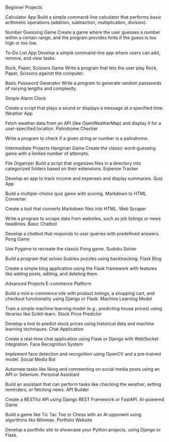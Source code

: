 Beginner Projects

Calculator App
Build a simple command-line calculator that performs basic arithmetic operations (addition, subtraction, multiplication, division).

Number Guessing Game
Create a game where the user guesses a number within a certain range, and the program provides hints if the guess is too high or too low.

To-Do List App
Develop a simple command-line app where users can add, remove, and view tasks.


Rock, Paper, Scissors Game
Write a program that lets the user play Rock, Paper, Scissors against the computer.



Basic Password Generator
Write a program to generate random passwords of varying lengths and complexity.


Simple Alarm Clock

Create a script that plays a sound or displays a message at a specified time.
Weather App

Fetch weather data from an API (like OpenWeatherMap) and display it for a user-specified location.
Palindrome Checker

Write a program to check if a given string or number is a palindrome.



Intermediate Projects
Hangman Game
Create the classic word-guessing game with a limited number of attempts.

File Organizer
Build a script that organizes files in a directory into categorized folders based on their extensions.
Expense Tracker

Develop an app to track income and expenses and display summaries.
Quiz App

Build a multiple-choice quiz game with scoring.
Markdown to HTML Converter

Create a tool that converts Markdown files into HTML.
Web Scraper

Write a program to scrape data from websites, such as job listings or news headlines.
Basic Chatbot

Develop a chatbot that responds to user queries with predefined answers.
Pong Game

Use Pygame to recreate the classic Pong game.
Sudoku Solver

Build a program that solves Sudoku puzzles using backtracking.
Flask Blog

Create a simple blog application using the Flask framework with features like adding posts, editing, and deleting them.






Advanced Projects
E-commerce Platform

Build a mini e-commerce site with product listings, a shopping cart, and checkout functionality using Django or Flask.
Machine Learning Model

Train a simple machine learning model (e.g., predicting house prices) using libraries like Scikit-learn.
Stock Price Predictor

Develop a tool to predict stock prices using historical data and machine learning techniques.
Chat Application

Create a real-time chat application using Flask or Django with WebSocket integration.
Face Recognition System

Implement face detection and recognition using OpenCV and a pre-trained model.
Social Media Bot

Automate tasks like liking and commenting on social media posts using an API or Selenium.
Personal Assistant

Build an assistant that can perform tasks like checking the weather, setting reminders, or fetching news.
API Builder

Create a RESTful API using Django REST Framework or FastAPI.
AI-powered Game

Build a game like Tic Tac Toe or Chess with an AI opponent using algorithms like Minimax.
Portfolio Website

Develop a portfolio site to showcase your Python projects, using Django or Flask.
